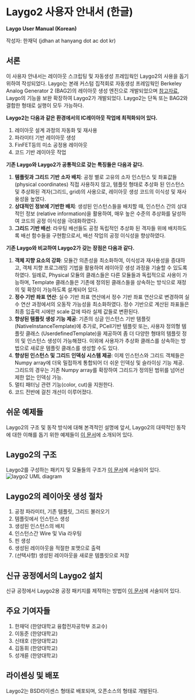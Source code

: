 # Laygo2 사용자 안내서 (한글) 
**Laygo User Manual (Korean)**

작성자: 한재덕 (jdhan at hanyang dot ac dot kr)

## 서론
이 사용자 안내서는 레이아웃 스크립팅 및 자동생성 프레임웍인 Laygo2의 사용을 돕기 위하여 작성되었다.
Laygo는 본래 커스텀 집적회로 자동생성 프레임웍인 Berkeley Analog Generator 2 (BAG2)의 
레이아웃 생성 엔진으로 개발되었으며 [참고자료](https://ieeexplore.ieee.org/document/9314047), Laygo의 기능을 보완 확장하여 Laygo2가 개발되었다.
Laygo2는 단독 또는 BAG2와 결합한 형태로 실행이 모두 가능하다.

**Laygo2는 다음과 같은 환경에서의 IC레이아웃 작업에 최적화되어 있다.**

1. 레이아웃 설계 과정의 자동화 및 재사용
1. 파라미터 기반 레이아웃 생성
1. FinFET등의 미소 공정용 레이아웃
1. 코드 기반 레이아웃 작업

**기존 Laygo와 Laygo2가 공통적으로 갖는 특징들은 다음과 같다.**
1. **템플릿과 그리드 기반 소자 배치**: 공정 별로 고유의 소자 인스턴스 및 좌표값들(physical 
coordinates) 직접 사용하지 않고, 템플릿 형태로 추상화 된 인스턴스 및 추상화된 격자(그리드, grid)의 
사용으로, 레이아웃 생성 코드의 이식성 및 재사용성을 높였다.
1. **상대적인 정보에 기반한 배치**: 생성된 인스턴스들을 배치할 때, 인스턴스 간의 상대적인 정보
(relative information)을 활용하여, 매우 높은 수준의 추상화를 달성하여 코드의 공정 이식성을 극대화하였다.
1. **그리드 기반 배선**: 라우팅 배선들도 공정 독립적인 추상화 된 격자들 위에 배치하도록 배선 함수들을
구현함으로서, 배선 작업의 공정 이식성을 향상하였다.                                                                                                                                                                                                                                                                                                                                                                                                                                                                                                                                                                                                                                                                                                                                                                                                                                                                                                                                                                                                                                                                                                                                                                                                                                                                                                                                                                                                                                                                                                                                                                                                                                                                                                                                                                                                                                                                                                                                                                   

**기존 Laygo와 비교하여 Laygo2가 갖는 장점은 다음과 같다.**
1. **객체 지향 요소의 강화**: 모듈간 의존성을 최소화하여, 이식성과 재사용성을 증대하고, 
객체 지향 프로그래밍 기법을 활용하여 레이아웃 생성 과정을 기술할 수 있도록 하였다.
일례로, Physical 모듈의 클래스들은 다른 모듈들과 독립적으로 사용이 가능하며, Template 클래스들은 
기존에 정의된 클래스들을 상속하는 방식으로 재정의 및 확장이 가능하도록 설계되어 있다.
1. **정수 기반 좌표 연산**: 실수 기반 좌표 연산에서 정수 기반 좌표 연산으로 변경하여 실수 연산 
과정에서의 오동작 가능성을 최소화하였다. 정수 기반으로 계산된 좌표들은 최종 입출력 시에만 scale 값에
따라 실제 값들로 변환된다.
1. **향상된 템플릿 생성 기능 제공**: 기존의 싱글 인스턴스 기반 템플릿 (NativeInstanceTemplate)에 
추가로, PCell기반 템플릿 또는, 사용자 정의형 템플릿 클래스 (UserdefinedTemplate)을 제공하여 좀 더 
다양한 형태의 템플릿 정의 및 인스턴스 생성이 가능해졌다. 이외에 사용자가 추상화 클래스를 
상속하는 방법으로 새로운 템플릿 클래스를 생성할 수도 있다. 
1. **향상된 인스턴스 및 그리드 인덱싱 시스템 제공**: 이제 인스턴스와 그리드 객체들은 Numpy array에 
더욱 밀접하게 통합되어 더 쉬운 인덱싱 및 슬라이싱 기능 제공. 그리드의 경우는 기존 Numpy array를 
확장하여 그리드가 정의된 범위를 넘어선 제한 없는 인덱싱 가능.
1. 멀티 패터닝 관련 기능(color, cut)을 지원한다.
1. 코드 전반에 걸친 개선이 이루어졌다.

## 쉬운 예제들
Laygo2의 구조 및 동작 방식에 대해 본격적인 설명에 앞서, Laygo2의 대략적인 동작에 대한 이해를 돕기 위한 예제들이
[이 문서](2_examples.md)에 소개되어 있다.

## Laygo2의 구조
Laygo2를 구성하는 패키지 및 모듈들의 구조가 [이 문서](3_structure.md)에 서술되어 있다.
![laygo2 UML diagram](../assets/img/user_guide_uml.png "laygo2 UML diagram")

## Laygo2의 레이아웃 생성 절차
1. 공정 파라미터, 기존 템플릿, 그리드 불러오기
1. 템플릿에서 인스턴스 생성
1. 생성된 인스턴스의 배치
1. 인스턴스간 Wire 및 Via 라우팅
1. 핀 생성
1. 생성된 레이아웃을 적절한 포맷으로 출력
1. (선택사항) 생성된 레이아웃을 새로운 템플릿으로 저장

## 신규 공정에서의 Laygo2 설치
신규 공정에서 Laygo2용 공정 패키지를 제작하는 방법이 [이 문서](6_technology.md)에 서술되어 있다.

## 주요 기여자들
1. 한재덕 (한양대학교 융합전자공학부 조교수)
2. 이동준 (한양대학교)
3. 신태호 (한양대학교)
4. 김동휘 (한양대학교)
5. 성개륜 (한양대학교)

## 라이센싱 및 배포
Laygo2는 BSD라이센스 형태로 배포되며, 오픈소스의 형태로 개발된다.


